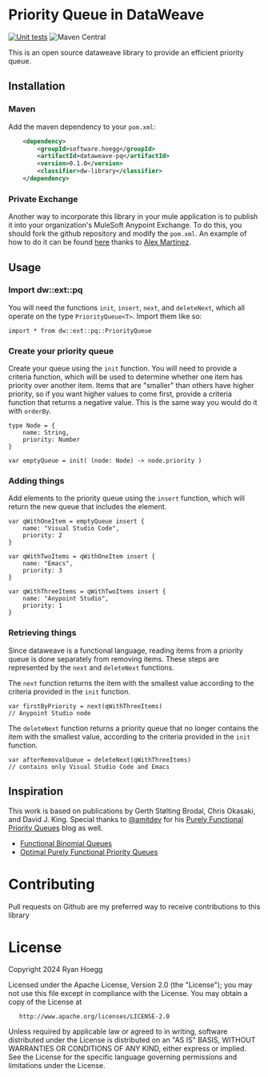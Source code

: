 # Priority Queue in DataWeave
[![Unit tests](https://github.com/hoeggsoftware/dw-ext-pq/actions/workflows/maven.yml/badge.svg)](https://github.com/hoeggsoftware/dw-ext-pq/actions/workflows/maven.yml) ![Maven Central](https://img.shields.io/maven-central/v/software.hoegg/dataweave-pq)


This is an open source dataweave library to provide an efficient priority queue.

## Installation

### Maven

Add the maven dependency to your `pom.xml`:

```xml
    <dependency>
        <groupId>software.hoegg</groupId>
        <artifactId>dataweave-pq</artifactId>
        <version>0.1.0</version>
        <classifier>dw-library</classifier>
    </dependency>
```

### Private Exchange

Another way to incorporate this library in your mule application is to publish it into your organization's MuleSoft Anypoint Exchange. To do this, you should fork the github repository and modify the `pom.xml`.  An example of how to do it can be found [here](https://developer.mulesoft.com/tutorials-and-howtos/dataweave/dataweave-libraries-in-exchange-getting-started/) thanks to [Alex Martinez](https://github.com/alexandramartinez). 

## Usage

### Import dw::ext::pq

You will need the functions `init`, `insert`, `next`, and `deleteNext`, which all operate on the type `PriorityQueue<T>`.  Import them like so:

```dataweave
import * from dw::ext::pq::PriorityQueue
```

### Create your priority queue
Create your queue using the `init` function.  You will need to provide a criteria function, which will be used to determine whether one item has priority over another item. Items that are "smaller" than others have higher priority, so if you want higher values to come first, provide a criteria function that returns a negative value.  This is the same way you would do it with `orderBy`.

```dataweave
type Node = {
    name: String,
    priority: Number
}

var emptyQueue = init( (node: Node) -> node.priority )
```

### Adding things

Add elements to the priority queue using the `insert` function, which will return the new queue that includes the element.

```dataweave
var qWithOneItem = emptyQueue insert {
    name: "Visual Studio Code", 
    priority: 2 
}

var qWithTwoItems = qWithOneItem insert {
    name: "Emacs",
    priority: 3
}

var qWithThreeItems = qWithTwoItems insert {
    name: "Anypoint Studio",
    priority: 1
}
```

### Retrieving things

Since dataweave is a functional language, reading items from a priority queue is done separately from removing items. These steps are represented by the `next` and `deleteNext` functions.

The `next` function returns the item with the smallest value according to the criteria provided in the `init` function.

```dataweave
var firstByPriority = next(qWithThreeItems)
// Anypoint Studio node
```

The `deleteNext` function returns a priority queue that no longer contains the item with the smallest value, according to the criteria provided in the `init` function.

```dataweave
var afterRemovalQueue = deleteNext(qWithThreeItems)
// contains only Visual Studio Code and Emacs
```

## Inspiration
This work is based on publications by Gerth Stølting Brodal, Chris Okasaki, and David J. King.  Special thanks to [@amitdev](https://github.com/amitdev) for his [Purely Functional Priority Queues](https://amitdev.github.io/posts/2014-03-06-priority-queue/) blog as well.

* [Functional Binomial Queues](https://www.cs.cornell.edu/courses/cs312/2005fa/hw/binomial-queues.pdf)
* [Optimal Purely Functional Priority Queues](https://www.brics.dk/RS/96/37/BRICS-RS-96-37.pdf)

# Contributing

Pull requests on Github are my preferred way to receive contributions to this library

# License

Copyright 2024 Ryan Hoegg

   Licensed under the Apache License, Version 2.0 (the "License");
   you may not use this file except in compliance with the License.
   You may obtain a copy of the License at

       http://www.apache.org/licenses/LICENSE-2.0

   Unless required by applicable law or agreed to in writing, software
   distributed under the License is distributed on an "AS IS" BASIS,
   WITHOUT WARRANTIES OR CONDITIONS OF ANY KIND, either express or implied.
   See the License for the specific language governing permissions and
   limitations under the License.
